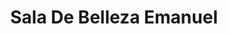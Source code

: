 ---
title: "Sala De Belleza Emanuel"
url: /la-concepcion/sala-de-belleza-emanuel/
shop: cosméticos
---